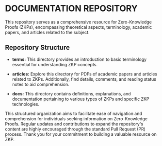 # DOCUMENTATION REPOSITORY

This repository serves as a comprehensive resource for Zero-Knowledge Proofs (ZKPs), encompassing theoretical aspects, terminology, academic papers, and articles related to the subject.

## Repository Structure

- **terms:** This directory provides an introduction to basic terminology essential for understanding ZKP concepts.

- **articles:** Explore this directory for PDFs of academic papers and articles related to ZKPs. Additionally, find details, comments, and reading status notes to aid comprehension.

- **docs:** This directory contains definitions, explanations, and documentation pertaining to various types of ZKPs and specific ZKP technologies.

This structured organization aims to facilitate ease of navigation and comprehension for individuals seeking information on Zero-Knowledge Proofs. Regular updates and contributions to expand the repository's content are highly encouraged through the standard Pull Request (PR) process. Thank you for your commitment to building a valuable resource on ZKP.
